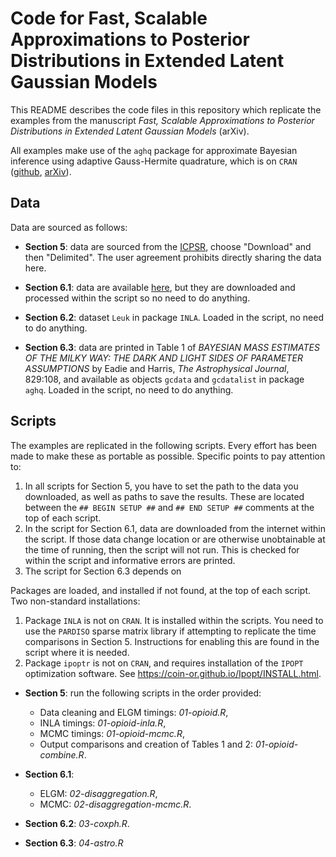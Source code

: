 # Code for Fast, Scalable Approximations to Posterior Distributions in Extended Latent Gaussian Models

This README describes the code files in this repository which replicate the examples from the manuscript *Fast, Scalable Approximations to Posterior Distributions in Extended Latent Gaussian Models* (arXiv).

All examples make use of the `aghq` package for approximate Bayesian inference using adaptive Gauss-Hermite quadrature, which is on `CRAN` ([github](https://github.com/awstringer1/aghq/), [arXiv](https://arxiv.org/abs/2101.04468)).

## Data

Data are sourced as follows:

- **Section 5**: data are sourced from the [ICPSR](https://www.icpsr.umich.edu/web/ICPSR/studies/30122), choose "Download" and then "Delimited". The user agreement prohibits directly sharing the data here.

- **Section 6.1**: data are available [here](https://github.com/aknandi/disaggregation_paper/tree/master/data), but they are downloaded and processed within the script so no need to do anything.

- **Section 6.2**: dataset `Leuk` in package `INLA`. Loaded in the script, no need to do anything.

- **Section 6.3**: data are printed in Table 1 of *BAYESIAN MASS ESTIMATES OF THE MILKY WAY: THE DARK AND LIGHT SIDES OF PARAMETER ASSUMPTIONS* by Eadie and Harris, *The Astrophysical Journal*, 829:108, and available as objects `gcdata` and `gcdatalist` in package `aghq`. Loaded in the script, no need to do anything.

## Scripts

The examples are replicated in the following scripts. Every effort has been made to make these as portable as possible. Specific points to pay attention to:

1. In all scripts for Section 5, you have to set the path to the data you downloaded, as well as paths to save the results. These are located between the `## BEGIN SETUP ##` and `## END SETUP ##` comments at the top of each script.
2. In the script for Section 6.1, data are downloaded from the internet within the script. If those data change location or are otherwise unobtainable at the time of running, then the script will not run. This is checked for within the script and informative errors are printed.
3. The script for Section 6.3 depends on 

Packages are loaded, and installed if not found, at the top of each script. Two non-standard installations:

1. Package `INLA` is not on `CRAN`. It is installed within the scripts. You need to use the `PARDISO` sparse matrix library if attempting to replicate the time comparisons in Section 5. Instructions for enabling this are found in the script where it is needed.
2. Package `ipoptr` is not on `CRAN`, and requires installation of the `IPOPT` optimization software. See https://coin-or.github.io/Ipopt/INSTALL.html.

- **Section 5**: run the following scripts in the order provided:
  - Data cleaning and ELGM timings: *01-opioid.R*,
  - INLA timings: *01-opioid-inla.R*,
  - MCMC timings: *01-opioid-mcmc.R*,
  - Output comparisons and creation of Tables 1 and 2: *01-opioid-combine.R*.

- **Section 6.1**:
  - ELGM: *02-disaggregation.R*,
  - MCMC: *02-disaggregation-mcmc.R*.

- **Section 6.2**: *03-coxph.R*.

- **Section 6.3**: *04-astro.R*
